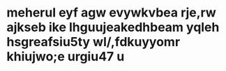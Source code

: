 # meherul eyf agw evywkvbea rje,rw ajkseb ike lhguujeakedhbeam yqleh hsgreafsiu5ty wl/,fdkuyyomr khiujwo;e urgiu47 u
